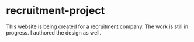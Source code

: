 # recruitment-project
This website is being created for a recruitment company. The work is still in progress. I authored the design as well.
